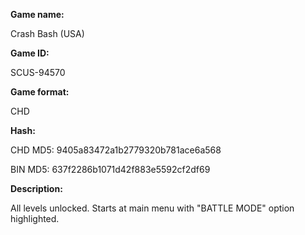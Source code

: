 **Game name:**

Crash Bash (USA)

**Game ID:**

SCUS-94570

**Game format:**

CHD

**Hash:**

CHD MD5: 9405a83472a1b2779320b781ace6a568

BIN MD5: 637f2286b1071d42f883e5592cf2df69

**Description:**

All levels unlocked. Starts at main menu with "BATTLE MODE" option highlighted.